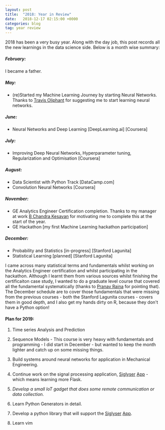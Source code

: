 ```yaml
---
layout: post
title:  "2018: Year in Review"
date:   2018-12-17 02:15:00 +0000
categories: blog
tag: year review
---
```


2018 has been a very busy year. Along with the day job, this post records all the new learnings in the data science side. Below is a month wise summary:

##### February:
I became a father.

##### May:
- (re)Started my Machine Learning Journey by starting Neural Networks. Thanks to [Travis Oliphant](https://www.linkedin.com/in/teoliphant/) for suggesting me to start learning neural networks.

##### June:
- Neural Networks and Deep Learning [DeepLearning.ai] [Coursera]

##### July:
- Improving Deep Neural Networks, Hyperparameter tuning, Regularization and Optimisation [Coursera]

##### August:
- Data Scientist with Python Track [DataCamp.com]
- Convolution Neural Networks [Coursera]

##### November:
- GE Analytics Engineer Certification completion. Thanks to my manager at work [B Chandra Kesavan](https://www.linkedin.com/in/chandrakesavan-b-76973b16/) for motivating me to complete this at the start of the year.
- GE Hackathon [my first Machine Learning hackathon participation]

##### December:
- Probability and Statistics [in-progress] [Stanford Lagunita]
- Statistical Learning [planned] [Stanford Lagunita]

I came across many statistical terms and fundamentals whilst working on the Analytics Engineer certification and whilst participating in the hackathon. Although I learnt them from various sources whilst finishing the certificaiton case study, I wanted to do a graduate level course that covered all the fundamental systematically (thanks to [Pranav Raina](https://www.linkedin.com/in/pranav-raina-64167862/) for pointing that). The December schedule are to cover those fundamentals that were missing from the previous courses - both the Stanford Lagunita courses - covers them in good depth, and I also get my hands dirty on R, because they don't have a Python option!




#### Plan for 2019:

1. Time series Analysis and Prediction

2. Sequence Models - This course is very heavy with fundamentals and programming - I did start in December - but wanted to keep the month lighter and catch up on some missing things.

3. Build systems around neural networks for application in Mechanical Engineering.

4. Continue work on the signal processing application, [Siglyser](https://siglyser.github.io/) [App](http://siglyser.herokuapp.com) - which means learning more Flask.

5. *Develop a small IoT gadget that does some remote communication or data collection.*

6. Learn Python Generators in detail.

7. Develop a python library that will support the [Siglyser](https://siglyser.github.io/) [App](http://siglyser.herokuapp.com).

8. Learn vim
